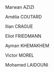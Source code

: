 Marwan AZIZI

Amélia COUTARD

Ilian CRAGUE

Eliot FRIEDMANN

Ayman KHEMAKHEM

Victor MOREL

Mohamed LAIDOUNI
